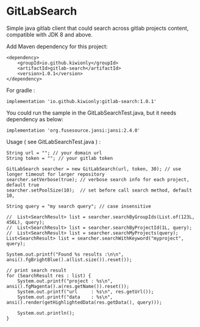 # GitLabSearch
Simple java gitlab client that could search across gitlab projects content, compatible with JDK 8 and above.

Add Maven dependency for this project: 

```
<dependency>
    <groupId>io.github.kiwionly</groupId>
    <artifactId>gitlab-search</artifactId>
    <version>1.0.1</version>
</dependency>
```

For gradle :

```
implementation 'io.github.kiwionly:gitlab-search:1.0.1'
```

You could run the sample in the GitLabSearchTest.java, but it needs dependency as below: 

```
implementation 'org.fusesource.jansi:jansi:2.4.0'
```

Usage ( see GitLabSearchTest.java ) :

```
String url = ""; // your domain url
String token = ""; // your gitlab token

GitLabSearch searcher = new GitLabSearch(url, token, 30); // use longer timeout for larger repository
searcher.setVerbose(true); // verbose search info for each project, default true
searcher.setPoolSize(10);  // set before call search method, default 10,

String query = "my search query"; // case insensitive

//	List<SearchResult> list = searcher.searchByGroupIds(List.of(123L, 456L), query);
//	List<SearchResult> list = searcher.searchByProjectId(1L, query);
//	List<SearchResult> list = searcher.searchMyProjects(query);
List<SearchResult> list = searcher.searchWithKeyword("myproject", query);

System.out.printf("Found %s results :\n\n", ansi().fgBrightBlue().a(list.size()).reset());

// print search result
for (SearchResult res : list) {
	System.out.printf("project : %s\n", ansi().fgMagenta().a(res.getName()).reset());
	System.out.printf("url     : %s\n", res.getUrl());
	System.out.printf("data    : %s\n", ansi().render(getHighlightedData(res.getData(), query)));

	System.out.println();
}
```
